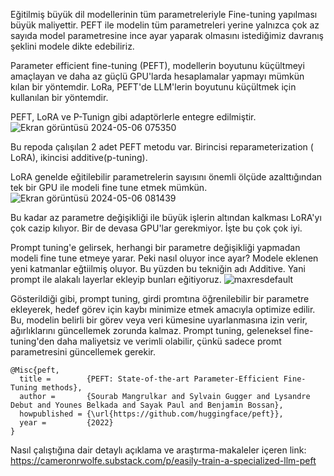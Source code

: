 Eğitilmiş büyük dil modellerinin tüm parametreleriyle Fine-tuning yapılması büyük maliyettir. 
PEFT ile modelin tüm parametreleri yerine yalnızca çok az sayıda model parametresine ince ayar yaparak olmasını istediğimiz davranış şeklini modele dikte edebiliriz.

Parameter efficient fine-tuning (PEFT), modellerin boyutunu küçültmeyi amaçlayan ve daha az güçlü GPU'larda hesaplamalar yapmayı mümkün kılan bir yöntemdir. 
LoRa, PEFT'de LLM'lerin boyutunu küçültmek için kullanılan bir yöntemdir.

PEFT, LoRA ve P-Tunign gibi adaptörlerle entegre edilmiştir. 
![Ekran görüntüsü 2024-05-06 075350](https://github.com/klncgty/PEFT_Fine_Tuning/assets/107580070/d31d3ae9-212b-4da0-9da1-350e4334c9cb)

Bu repoda çalışılan 2 adet PEFT metodu var. Birincisi reparameterization ( LoRA), ikincisi additive(p-tuning).

LoRA genelde eğitilebilir parametrelerin sayısını önemli ölçüde azalttığından tek bir GPU ile modeli fine tune etmek mümkün. 
![Ekran görüntüsü 2024-05-06 081439](https://github.com/klncgty/PEFT_Fine_Tuning/assets/107580070/203b4667-e0b4-4163-aba7-739269bbe406)

Bu kadar az parametre değişikliği ile büyük işlerin altından kalkması LoRA'yı çok cazip kılıyor. Bir de devasa GPU'lar gerekmiyor. İşte bu çok çok iyi.

Prompt tuning'e gelirsek, herhangi bir parametre değişikliği yapmadan modeli fine tune etmeye yarar. Peki nasıl oluyor ince ayar? Modele eklenen yeni katmanlar eğtiilmiş oluyor. Bu yüzden bu tekniğin adı
Additive. Yani prompt ile alakalı layerlar ekleyip bunları eğitiyoruz.
![maxresdefault](https://github.com/klncgty/PEFT_Fine_Tuning/assets/107580070/fe1470ba-7067-4a11-b6a4-8fff9b7fc7f4)

Gösterildiği gibi, prompt tuning, girdi promtına öğrenilebilir bir parametre ekleyerek, hedef görev için kaybı minimize etmek amacıyla optimize edilir. Bu, modelin belirli bir görev veya veri kümesine uyarlanmasına izin verir, ağırlıklarını güncellemek zorunda kalmaz. Prompt tuning, geleneksel fine-tuning'den daha maliyetsiz ve verimli olabilir, çünkü sadece promt parametresini güncellemek gerekir.


```
@Misc{peft,
  title =        {PEFT: State-of-the-art Parameter-Efficient Fine-Tuning methods},
  author =       {Sourab Mangrulkar and Sylvain Gugger and Lysandre Debut and Younes Belkada and Sayak Paul and Benjamin Bossan},
  howpublished = {\url{https://github.com/huggingface/peft}},
  year =         {2022}
}
``` 

Nasıl çalıştığına dair detaylı açıklama ve araştırma-makaleler içeren link:
https://cameronrwolfe.substack.com/p/easily-train-a-specialized-llm-peft
